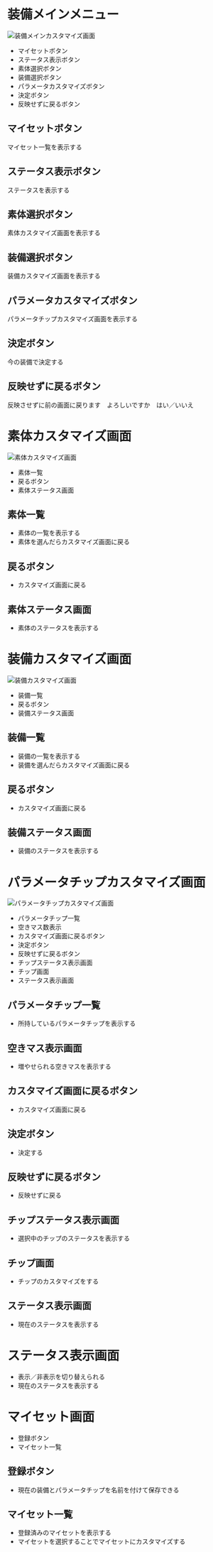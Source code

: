 # 装備メインメニュー
![装備メインカスタマイズ画面](./image/装備メイン.png)
* マイセットボタン
* ステータス表示ボタン
* 素体選択ボタン
* 装備選択ボタン
* パラメータカスタマイズボタン
* 決定ボタン
* 反映せずに戻るボタン

## マイセットボタン
マイセット一覧を表示する

## ステータス表示ボタン
ステータスを表示する

## 素体選択ボタン
素体カスタマイズ画面を表示する

## 装備選択ボタン
装備カスタマイズ画面を表示する

## パラメータカスタマイズボタン
パラメータチップカスタマイズ画面を表示する

## 決定ボタン
今の装備で決定する

## 反映せずに戻るボタン
反映させずに前の画面に戻ります　よろしいですか　はい／いいえ

# 素体カスタマイズ画面
![素体カスタマイズ画面](./image/素体.png)
* 素体一覧
* 戻るボタン
* 素体ステータス画面

## 素体一覧
* 素体の一覧を表示する
* 素体を選んだらカスタマイズ画面に戻る

## 戻るボタン
* カスタマイズ画面に戻る

## 素体ステータス画面
* 素体のステータスを表示する

# 装備カスタマイズ画面
![装備カスタマイズ画面](./image/装備.png)
* 装備一覧
* 戻るボタン
* 装備ステータス画面

## 装備一覧
* 装備の一覧を表示する
* 装備を選んだらカスタマイズ画面に戻る

## 戻るボタン
* カスタマイズ画面に戻る

## 装備ステータス画面
* 装備のステータスを表示する

# パラメータチップカスタマイズ画面
![パラメータチップカスタマイズ画面](./image/パラメータ.png)
* パラメータチップ一覧
* 空きマス数表示
* カスタマイズ画面に戻るボタン
* 決定ボタン
* 反映せずに戻るボタン
* チップステータス表示画面
* チップ画面
* ステータス表示画面

## パラメータチップ一覧
* 所持しているパラメータチップを表示する

## 空きマス表示画面
* 増やせられる空きマスを表示する

## カスタマイズ画面に戻るボタン
* カスタマイズ画面に戻る

## 決定ボタン
* 決定する

## 反映せずに戻るボタン
* 反映せずに戻る

## チップステータス表示画面
* 選択中のチップのステータスを表示する

## チップ画面
* チップのカスタマイズをする

## ステータス表示画面
* 現在のステータスを表示する

# ステータス表示画面
* 表示／非表示を切り替えられる
* 現在のステータスを表示する

# マイセット画面
* 登録ボタン
* マイセット一覧

## 登録ボタン
* 現在の装備とパラメータチップを名前を付けて保存できる

## マイセット一覧
* 登録済みのマイセットを表示する
* マイセットを選択することでマイセットにカスタマイズする

